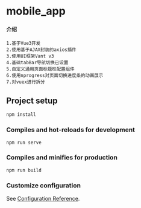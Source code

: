 # mobile_app

#### 介绍 
```
1.基于Vue3开发 
2.使用基于AJAX封装的axios插件
3.使用UI框架Vant v3
4.基础tabBar导航切换已设置
5.自定义通用页面标题栏配置组件
6.使用nprogress对页面切换进度条的动画展示
7.对vuex进行拆分
```


## Project setup
```
npm install
```

### Compiles and hot-reloads for development
```
npm run serve
```

### Compiles and minifies for production
```
npm run build
```

### Customize configuration
See [Configuration Reference](https://cli.vuejs.org/config/).
